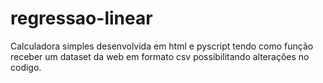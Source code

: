 # regressao-linear

Calculadora simples desenvolvida em html e pyscript
tendo como função receber um dataset da web em formato csv
possibilitando alterações no codigo.
